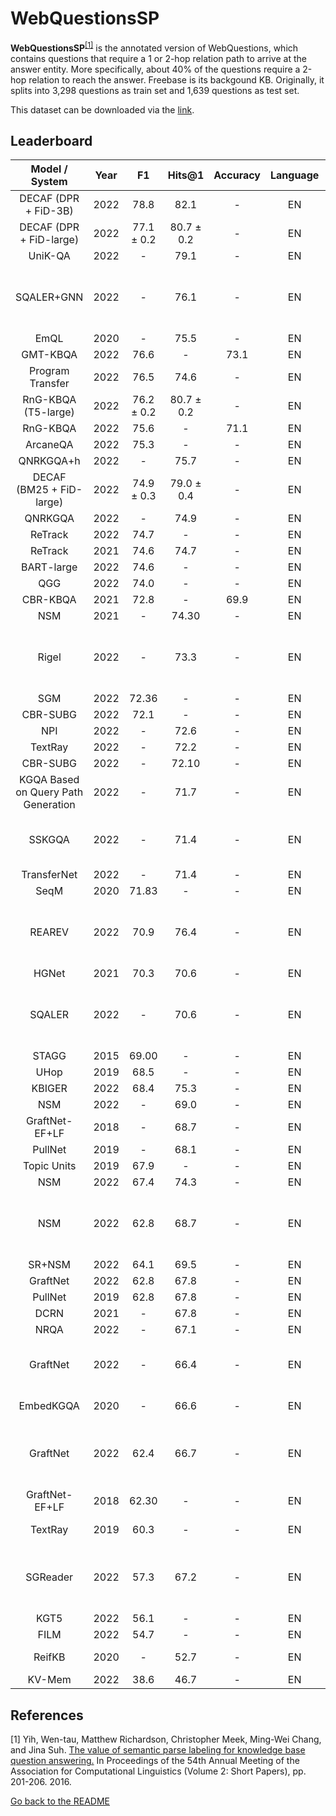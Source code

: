 # WebQuestionsSP

**WebQuestionsSP**<sup>[[1]](#myfootnote1)</sup> is the annotated version of WebQuestions, which contains questions that require a 1 or 2-hop relation path to arrive at the answer entity. 
More specifically, about 40% of the questions require a 2-hop relation to reach the answer. Freebase is its backgound KB. Originally, it splits into 3,298 questions 
as train set and 1,639 questions as test set. 

This dataset can be downloaded via the [link](https://www.microsoft.com/en-us/download/details.aspx?id=52763).


## Leaderboard 

| Model / System | Year |  F1   | Hits@1 | Accuracy |Language |                                    Reported by                                     |
|:--------------:|:----:|:-----:|:------:|:--------:|:--------:|:----------------------------------------------------------------------------------:|
| DECAF (DPR + FiD-3B)  | 2022 |  78.8       |  82.1  | - |   EN    |    [Yu et al.](https://arxiv.org/pdf/2210.00063.pdf)                        |
| DECAF (DPR + FiD-large) | 2022 | 77.1 ± 0.2 |  80.7 ± 0.2|  - |   EN    |    [Yu et al.](https://arxiv.org/pdf/2210.00063.pdf)             |
| UniK-QA                 | 2022 | -        |  79.1|   - |  EN    |    [Yu et al.](https://arxiv.org/pdf/2210.00063.pdf)               |
| SQALER+GNN              | 2022 | -        |  76.1  |  - |   EN    | [Costas Mavromatis and George Karypis](https://arxiv.org/pdf/2210.13650.pdf)     |
| EmQL                    | 2020 | -         |  75.5|   - |  EN    |    [Yu et al.](https://arxiv.org/pdf/2210.00063.pdf)               |
| GMT-KBQA                | 2022 | 76.6     |  - |  73.1 |   EN    |    [Hu et al.](https://aclanthology.org/2022.coling-1.145.pdf)               |
| Program Transfer        | 2022 | 76.5      |  74.6|  - |   EN    |    [Yu et al.](https://arxiv.org/pdf/2210.00063.pdf)               |
| RnG-KBQA (T5-large)     | 2022 | 76.2 ± 0.2|  80.7 ± 0.2|  - |   EN    |    [Yu et al.](https://arxiv.org/pdf/2210.00063.pdf)               |
| RnG-KBQA               | 2022 | 75.6     |  - |  71.1|   EN    |    [Hu et al.](https://aclanthology.org/2022.coling-1.145.pdf)               |
| ArcaneQA                | 2022 | 75.3       | - |   - |  EN    |    [Yu et al.](https://arxiv.org/pdf/2210.00063.pdf)               |
|   QNRKGQA+h              | 2022 |   -       |  75.7  |   - |  EN    |    [Ma et al.](https://link.springer.com/chapter/10.1007/978-3-031-10983-6_11)     |
| DECAF (BM25 + FiD-large) | 2022 | 74.9 ± 0.3 | 79.0 ± 0.4 |  - |   EN    |    [Yu et al.](https://arxiv.org/pdf/2210.00063.pdf)               |
|    QNRKGQA               | 2022 |   -       |  74.9  |    - | EN    |    [Ma et al.](https://link.springer.com/chapter/10.1007/978-3-031-10983-6_11)     |
| ReTrack                | 2022 | 74.7     |  - |  - |   EN    |    [Hu et al.](https://aclanthology.org/2022.coling-1.145.pdf)               |
| ReTrack                  | 2021 | 74.6       | 74.7 |  - |   EN    |    [Yu et al.](https://arxiv.org/pdf/2210.00063.pdf)               |
| BART-large                | 2022 | 74.6     |  - |  - |   EN    |    [Hu et al.](https://aclanthology.org/2022.coling-1.145.pdf)               |
| QGG                      | 2022 | 74.0       | -|  - |   EN    |    [Yu et al.](https://arxiv.org/pdf/2210.00063.pdf)               |
| CBR-KBQA                | 2021 | 72.8        | -|   69.9 |  EN    |    [Yu et al.](https://arxiv.org/pdf/2210.00063.pdf)               |
|      NSM                | 2021 |   -        | 74.30  |   - |  EN    |                 [He et al.](https://arxiv.org/pdf/2101.03737.pdf)                  |
| Rigel                   | 2022 | -          |  73.3  |   - |  EN    | [Costas Mavromatis and George Karypis](https://arxiv.org/pdf/2210.13650.pdf)     |
|      SGM                | 2022 | 72.36      |   -    |  - |   EN    |  [Ma L et al.](https://ieeexplore.ieee.org/stamp/stamp.jsp?tp=&arnumber=9747229)   |
| CBR-SUBG                | 2022 | 72.1       | - |  - |   EN    |    [Yu et al.](https://arxiv.org/pdf/2210.00063.pdf)               |
|      NPI                | 2022 |   -        |  72.6  |   - |  EN    |            [Cao et al.](https://aclanthology.org/2022.acl-long.559.pdf)            |
|    TextRay              | 2022 |   -        |  72.2  |   - |  EN    |            [Cao et al.](https://aclanthology.org/2022.acl-long.559.pdf)            |
|    CBR-SUBG             | 2022 |   -        | 72.10  |   - |  EN    |                 [Das et al.](https://arxiv.org/pdf/2202.10610.pdf)                 |
| KGQA Based on Query Path Generation| 2022 | - | 71.7 | - | EN | [Yang et al.](https://link.springer.com/chapter/10.1007/978-3-031-10983-6_12) |
|     SSKGQA              | 2022 |   -   |  71.4  |   - |  EN    |     [Mingchen Li and Jonathan Shihao Ji](https://arxiv.org/pdf/2204.10194.pdf)     |
|  TransferNet            | 2022 |   -   |  71.4  |  - |   EN    |                 [Shi et al.](https://arxiv.org/pdf/2104.07302.pdf)                 |
|      SeqM               | 2020 | 71.83 |   -    |  - |   EN    |  [Ma L et al.](https://ieeexplore.ieee.org/stamp/stamp.jsp?tp=&arnumber=9747229)   |
| REAREV                  | 2022 |  70.9 |  76.4  |  - |   EN    | [Costas Mavromatis and George Karypis](https://arxiv.org/pdf/2210.13650.pdf)     |
|    HGNet                | 2021 | 70.3   | 70.6|  - |   EN    |    [Yu et al.](https://arxiv.org/pdf/2210.00063.pdf)               |
| SQALER         | 2022 | - |  70.6  |   - |  EN    | [Costas Mavromatis and George Karypis](https://arxiv.org/pdf/2210.13650.pdf)     |
|     STAGG      | 2015 | 69.00 |   -    |   - |  EN    |  [Ma L et al.](https://ieeexplore.ieee.org/stamp/stamp.jsp?tp=&arnumber=9747229)   |
|      UHop      | 2019 | 68.5  |   -    |  - |   EN    |  [Ma L et al.](https://ieeexplore.ieee.org/stamp/stamp.jsp?tp=&arnumber=9747229)   |
|     KBIGER     | 2022 | 68.4  |  75.3  |  - |   EN    |  [Du et al.](https://arxiv.org/pdf/2209.03005.pdf)   |
|      NSM       | 2022 |   -   |  69.0  |  - |   EN    |            [Cao et al.](https://aclanthology.org/2022.acl-long.559.pdf)            |
| GraftNet-EF+LF | 2018 |   -   |  68.7  |  - |   EN    |                [Sun et al.](https://aclanthology.org/D18-1455.pdf)                 |
|    PullNet     | 2019 |   -   |  68.1  |  - |   EN    |                 [Sun et al.](https://arxiv.org/pdf/1904.09537.pdf)                 |
|  Topic Units   | 2019 | 67.9  |   -    |  - |   EN    |  [Ma L et al.](https://ieeexplore.ieee.org/stamp/stamp.jsp?tp=&arnumber=9747229)   |
|  NSM           | 2022 | 67.4 |  74.3  |  - |   EN    |   [Du et al.](https://arxiv.org/pdf/2209.03005.pdf)   |
| NSM           | 2022 |  62.8 |  68.7  |  - |   EN    | [Costas Mavromatis and George Karypis](https://arxiv.org/pdf/2210.13650.pdf)     |
|         SR+NSM | 2022 | 64.1| 69.5|  - |   EN    |    [Yu et al.](https://arxiv.org/pdf/2210.00063.pdf)               |
|    GraftNet    | 2022 | 62.8|  67.8  |   - |  EN    |    [Du et al.](https://arxiv.org/pdf/2209.03005.pdf)   |
|        PullNet | 2019 | 62.8|  67.8  |   - |  EN  |    [Yu et al.](https://arxiv.org/pdf/2210.00063.pdf)               |
|      DCRN      | 2021 |   -   |  67.8  |  - |   EN    |          [Cai et al.](https://aclanthology.org/2021.findings-acl.19.pdf)           |
|      NRQA      | 2022 |   -   |  67.1  |  - |   EN    | [Guo et al.](https://link.springer.com/content/pdf/10.1007/s10489-022-03927-0.pdf) |
|    GraftNet    | 2022 |   -   |  66.4  |  - |   EN    |     [Mingchen Li and Jonathan Shihao Ji](https://arxiv.org/pdf/2204.10194.pdf)     |
|   EmbedKGQA    | 2020 |   -   |  66.6  |  - |   EN    |          [Saxena et al.](https://aclanthology.org/2020.acl-main.412.pdf)           |
|    GraftNet    | 2022 |  62.4 |  66.7  |  - |   EN    | [Costas Mavromatis and George Karypis](https://arxiv.org/pdf/2210.13650.pdf)     |
| GraftNet-EF+LF | 2018 | 62.30 |   -    |  - |   EN    |                [Sun et al.](https://aclanthology.org/D18-1455.pdf)                 |
|    TextRay     | 2019 | 60.3  |   -    |  - |   EN    |        [Bhutani et al.](https://dl.acm.org/doi/pdf/10.1145/3357384.3358033)        |
|    SGReader    | 2022 |  57.3 |  67.2  |  - |   EN    | [Costas Mavromatis and George Karypis](https://arxiv.org/pdf/2210.13650.pdf)     |
|           KGT5 | 2022 | 56.1  |      -|   - |  EN    |    [Yu et al.](https://arxiv.org/pdf/2210.00063.pdf)               |
|           FILM | 2022 | 54.7  |      -|   - |  EN    |    [Yu et al.](https://arxiv.org/pdf/2210.00063.pdf)               |
|     ReifKB     | 2020 |   -   |  52.7  |   - |  EN    |                [Cohen et al.](https://arxiv.org/pdf/2002.06115.pdf)                |
|    KV-Mem       | 2022 |  38.6 |  46.7  |   - |  EN    |    [Du et al.](https://arxiv.org/pdf/2209.03005.pdf)   |


## References 
<a name="myfootnote1">[1]</a> Yih, Wen-tau, Matthew Richardson, Christopher Meek, Ming-Wei Chang, and Jina Suh. [The value of semantic parse labeling for knowledge base question answering.](http://anthology.aclweb.org/P16-2033) In Proceedings of the 54th Annual Meeting of the Association for Computational Linguistics (Volume 2: Short Papers), pp. 201-206. 2016.


[Go back to the README](../README.md)
